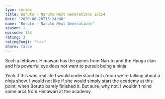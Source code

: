 ```yaml
--- 
type: series 
title: Boruto - Naruto Next Generations 1x154 
date: "2020-06-28T13:24:08" 
name: "Boruto - Naruto Next Generations" 
season: 1 
episode: 154 
rating: 3 
ratingEmoji: "⭐️⭐️⭐️" 
share: false 
---
```


Such a letdown. Himawari has the genes from Naruto and the Hyuga clan and his powerful eye does not want to pursuit being a ninja.

Yeah if this was real life I would understand but c'mon we're talking about a ninja show. I would not like if she would simply start the academy at this point, when Boruto barely finished it. But sure, why not. I wouldn't mind some arcs from Himawari at the academy.
